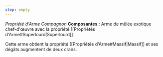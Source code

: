 ```yaml
---
step: empty
---
```

_Propriété d'Arme Compagnon_
__Composantes :__ Arme de mêlée exotique chef-d'œuvre avec la propriété [[Propriétés d'Arme#Superlourd|Superlourd]]

Cette arme obtient la propriété [[Propriétés d'Arme#Massif|Massif]] et ses dégâts augmentent de deux crans.